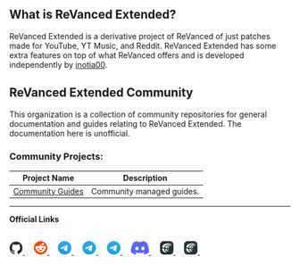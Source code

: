## What is ReVanced Extended?

ReVanced Extended is a derivative project of ReVanced of just patches made for YouTube, YT Music, and Reddit. ReVanced Extended has some extra features on top of what ReVanced offers and is developed independently by [inotia00](https://github.com/inotia00).

## ReVanced Extended Community

This organization is a collection of community repositories for general documentation and guides relating to ReVanced Extended. The documentation here is unofficial.

### Community Projects:

| Project Name | Description |
|:--------:|:--------------:|
| [Community Guides](https://github.com/ReVanced-Extended-Community/Community-Guides) | Community managed guides. |

___
<div style="text-align: left;">
    <strong>Official Links</strong>
    <br /><br />
    <p align="left">
    <a href="https://github.com/inotia00/ReVanced_Extended">
        <picture>
            <source height="24px" media="(prefers-color-scheme: dark)" srcset="assets/platform-icons/github-mark-white.png" />
            <img height="24px" src="assets/platform-icons/github-mark.png" />
        </picture>
    </a>&nbsp;&nbsp;&nbsp;
    <a href="https://reddit.com/r/revancedextended">
         <picture>
            <source height="24px" media="(prefers-color-scheme: dark)" srcset="assets/platform-icons/reddit-logo-flat-circle.png" />
            <img height="24px" src="assets/platform-icons/reddit-logo-flat-circle.png" />
        </picture>
    </a>&nbsp;&nbsp;&nbsp;
    <a href="https://t.me/revanced_extended">
        <picture>
            <source height="24px" media="(prefers-color-scheme: dark)" srcset="assets/platform-icons/telegram-logo.png" />
            <img height="24px" src="assets/platform-icons/telegram-logo.png" />
        </picture>
    </a>&nbsp;&nbsp;&nbsp;
    <a href="https://t.me/revanced_extended_chat">
        <picture>
            <source height="24px" media="(prefers-color-scheme: dark)" srcset="assets/platform-icons/telegram-logo.png" />
            <img height="24px" src="assets/platform-icons/telegram-logo.png" />
        </picture>
    </a>&nbsp;&nbsp;&nbsp;
    <a href="https://t.me/revanced_extended_repo">
        <picture>
            <source height="24px" media="(prefers-color-scheme: dark)" srcset="assets/platform-icons/telegram-logo.png" />
            <img height="24px" src="assets/platform-icons/telegram-logo.png" />
        </picture>
    </a>&nbsp;&nbsp;&nbsp;
    <a href="https://discord.gg/yMnc3EywRZ">
        <picture>
            <source height="24px" media="(prefers-color-scheme: dark)" srcset="assets/platform-icons/discord-mark-blue.png" />
            <img height="24px" src="assets/platform-icons/discord-mark-blue.png" />
        </picture>
    </a>&nbsp;&nbsp;&nbsp;
    <a href="https://crowdin.com/project/revancedextended">
        <picture>
            <source height="24px" media="(prefers-color-scheme: dark)" srcset="assets/platform-icons/crowdin-logo-white.png" />
            <img height="24px" src="assets/platform-icons/crowdin-logo-dark.png" />
        </picture>
    </a>&nbsp;&nbsp;&nbsp;
    <a href="https://crowdin.com/project/revancedmusicextended">
        <picture>
            <source height="24px" media="(prefers-color-scheme: dark)" srcset="assets/platform-icons/crowdin-logo-white.png" />
            <img height="24px" src="assets/platform-icons/crowdin-logo-dark.png" />
        </picture>
    </a>&nbsp;&nbsp;&nbsp;
</p>
</div>
